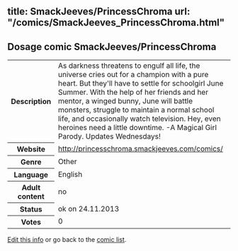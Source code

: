 title: SmackJeeves/PrincessChroma
url: "/comics/SmackJeeves_PrincessChroma.html"
---
Dosage comic SmackJeeves/PrincessChroma
-----------------------------------------

<p id="msg"></p>
<script type="text/javascript">
if (window.location.search === '?edit_info_mail=sent_ok') {
  var elem = document.getElementById("msg");
  elem.innerHTML = 'Edited information sucessfully sent for review, which is usually done daily. Thanks!';
  elem.className = 'ok';
}
</script>
<table class="comicinfo">
<tr>
<th>Description</th><td>As darkness threatens to engulf all life, the universe cries out for a champion with a pure heart. But they'll have to settle for schoolgirl June Summer. With the help of her friends and her mentor, a winged bunny, June will battle monsters, struggle to maintain a normal school life, and occasionally watch television. Hey, even heroines need a little downtime. -A Magical Girl Parody. Updates Wednesdays!</td>
</tr>
<tr>
<th>Website</th><td><a href="http://princesschroma.smackjeeves.com/comics/">http://princesschroma.smackjeeves.com/comics/</a></td>
</tr>
<tr>
<th>Genre</th><td>Other</td>
</tr>
<tr>
<th>Language</th><td>English</td>
</tr>
<tr>
<th>Adult content</th><td>no</td>
</tr>
<tr>
<th>Status</th><td>ok on 24.11.2013</td>
</tr>
<tr>
<th>Votes</th><td>0</td>
</tr>
</table>

[Edit this info](SmackJeeves_PrincessChroma_edit.html) or go back to the [comic list](../comic-index.html).
